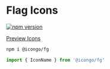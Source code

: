 Flag Icons
===

[![npm version](https://img.shields.io/npm/v/@icongo/fg.svg)](https://www.npmjs.com/package/@icongo/fg)

[Preview Icons](http://icongo.github.io/#/icons/fg)

```bash
npm i @icongo/fg
```

```jsx
import { IconName } from '@icongo/fg'
```